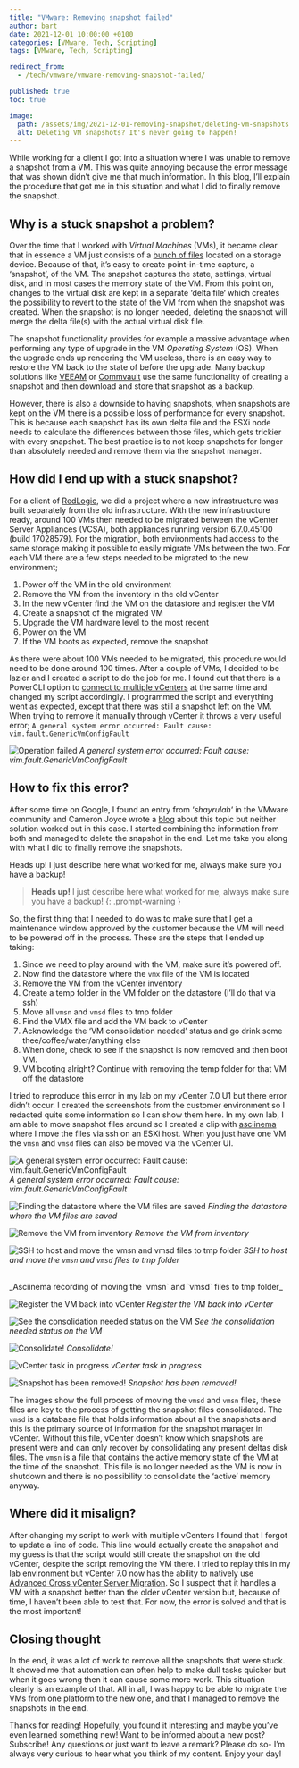 ```yaml
---
title: "VMware: Removing snapshot failed"
author: bart
date: 2021-12-01 10:00:00 +0100
categories: [VMware, Tech, Scripting]
tags: [VMware, Tech, Scripting]

redirect_from:
  - /tech/vmware/vmware-removing-snapshot-failed/

published: true
toc: true

image:
  path: /assets/img/2021-12-01-removing-snapshot/deleting-vm-snapshots.jpg
  alt: Deleting VM snapshots? It's never going to happen!
---
```


While working for a client I got into a situation where I was unable to remove a snapshot from a VM. This was quite annoying because the error message that was shown didn’t give me that much information. In this blog, I’ll explain the procedure that got me in this situation and what I did to finally remove the snapshot. 

## Why is a stuck snapshot a problem?
Over the time that I worked with *Virtual Machines* (VMs), it became clear that in essence a VM just consists of a [bunch of files](https://docs.vmware.com/en/VMware-vSphere/7.0/com.vmware.vsphere.vm_admin.doc/GUID-CEFF6D89-8C19-4143-8C26-4B6D6734D2CB.html) located on a storage device. Because of that, it’s easy to create point-in-time capture, a ‘snapshot’, of the VM. The snapshot captures the state, settings, virtual disk, and in most cases the memory state of the VM. From this point on, changes to the virtual disk are kept in a separate ‘delta file‘ which creates the possibility to revert to the state of the VM from when the snapshot was created. When the snapshot is no longer needed, deleting the snapshot will merge the delta file(s) with the actual virtual disk file.

The snapshot functionality provides for example a massive advantage when performing any type of upgrade in the VM *Operating System* (OS). When the upgrade ends up rendering the VM useless, there is an easy way to restore the VM back to the state of before the upgrade. Many backup solutions like [VEEAM](https://www.veeam.com/blog/why-snapshots-alone-are-not-backups.html) or [Commvault](https://documentation.commvault.com/commvault/v11/article?p=32255.htm) use the same functionality of creating a snapshot and then download and store that snapshot as a backup.

However, there is also a downside to having snapshots, when snapshots are kept on the VM there is a possible loss of performance for every snapshot. This is because each snapshot has its own delta file and the ESXi node needs to calculate the differences between those files, which gets trickier with every snapshot. The best practice is to not keep snapshots for longer than absolutely needed and remove them via the snapshot manager.

## How did I end up with a stuck snapshot?
For a client of [RedLogic](https://redlogic.nl/), we did a project where a new infrastructure was built separately from the old infrastructure. With the new infrastructure ready, around 100 VMs then needed to be migrated between the vCenter Server Appliances (VCSA), both appliances running version 6.7.0.45100 (build 17028579). For the migration, both environments had access to the same storage making it possible to easily migrate VMs between the two. For each VM there are a few steps needed to be migrated to the new environment; 
1. Power off the VM in the old environment
2. Remove the VM from the inventory in the old vCenter
3. In the new vCenter find the VM on the datastore and register the VM
4. Create a snapshot of the migrated VM
5. Upgrade the VM hardware level to the most recent
6. Power on the VM
7. If the VM boots as expected, remove the snapshot

As there were about 100 VMs needed to be migrated, this procedure would need to be done around 100 times. After a couple of VMs, I decided to be lazier and I created a script to do the job for me. I found out that there is a PowerCLI option to [connect to multiple vCenters](https://developer.vmware.com/docs/powercli/latest/vmware.vimautomation.core/commands/set-powercliconfiguration/#Default) at the same time and changed my script accordingly. I programmed the script and everything went as expected, except that there was still a snapshot left on the VM. When trying to remove it manually through vCenter it throws a very useful error; `A general system error occurred: Fault cause: vim.fault.GenericVmConfigFault`

![Operation failed](/assets/img/2021-12-01-removing-snapshot/remove-all-snapshots-failed.png)
_A general system error occurred: Fault cause: vim.fault.GenericVmConfigFault_

## How to fix this error?
After some time on Google, I found an entry from ‘*shayrulah*‘ in the VMware community and Cameron Joyce wrote a [blog](https://communities.vmware.com/t5/VMware-vSphere-Discussions/Cannot-delete-old-snapshots-of-vCenter-6-5/td-p/489902) about this topic but neither solution worked out in this case. I started combining the information from both and managed to delete the snapshot in the end. Let me take you along with what I did to finally remove the snapshots.

Heads up! I just describe here what worked for me, always make sure you have a backup!

> **Heads up!** I just describe here what worked for me, always make sure you have a backup!
{: .prompt-warning }

So, the first thing that I needed to do was to make sure that I get a maintenance window approved by the customer because the VM will need to be powered off in the process. These are the steps that I ended up taking:
1. Since we need to play around with the VM, make sure it’s powered off.
2. Now find the datastore where the `vmx` file of the VM is located
3. Remove the VM from the vCenter inventory
4. Create a temp folder in the VM folder on the datastore (I’ll do that via ssh)
5. Move all `vmsn` and `vmsd` files to tmp folder
6. Find the VMX file and add the VM back to vCenter
7. Acknowledge the ‘VM consolidation needed’ status and go drink some thee/coffee/water/anything else
8. When done, check to see if the snapshot is now removed and then boot VM.
9. VM booting alright? Continue with removing the temp folder for that VM off the datastore

I tried to reproduce this error in my lab on my vCenter 7.0 U1 but there error didn’t occur. I created the screenshots from the customer environment so I redacted quite some information so I can show them here. In my own lab, I am able to move snapshot files around so I created a clip with [asciinema](https://asciinema.org/) where I move the files via ssh on an ESXi host. When you just have one VM the `vmsn` and `vmsd` files can also be moved via the vCenter UI.

![A general system error occurred: Fault cause: vim.fault.GenericVmConfigFault](/assets/img/2021-12-01-removing-snapshot/0-Error.png)
_A general system error occurred: Fault cause: vim.fault.GenericVmConfigFault_

![Finding the datastore where the VM files are saved](/assets/img/2021-12-01-removing-snapshot/1-check-vmx-location.png)
_Finding the datastore where the VM files are saved_

![Remove the VM from inventory](/assets/img/2021-12-01-removing-snapshot/2-remove-from-inventory.png)
_Remove the VM from inventory_

![SSH to host and move the `vmsn` and `vmsd` files to tmp folder](/assets/img/2021-12-01-removing-snapshot/3-ssh-and-move-snapshots.png)
_SSH to host and move the `vmsn` and `vmsd` files to tmp folder_

<script src="/assets/js/asciinema-player.min.js"></script>
<link rel="stylesheet" href="/assets/css/asciinema-player.css">
<div id="asciinema"> </div>
<script>AsciinemaPlayer.create('/assets/img/2021-12-01-removing-snapshot/tmpi78knj72-ascii.cast', document.getElementById('asciinema'), {poster: "npt:1:23", speed: "3", });</script>
_Asciinema recording of moving the `vmsn` and `vmsd` files to tmp folder_

![Register the VM back into vCenter](/assets/img/2021-12-01-removing-snapshot/4-add-vmx-to-vcenter.png)
_Register the VM back into vCenter_

![See the consolidation needed status on the VM](/assets/img/2021-12-01-removing-snapshot/5-consolidation-needed.png)
_See the consolidation needed status on the VM_

![Consolidate!](/assets/img/2021-12-01-removing-snapshot/6-consolidate.png)
_Consolidate!_

![vCenter task in progress](/assets/img/2021-12-01-removing-snapshot/7-task.png)
_vCenter task in progress_

![Snapshot has been removed!](/assets/img/2021-12-01-removing-snapshot/8-all-is-good.png)
_Snapshot has been removed!_

The images show the full process of moving the `vmsd` and `vmsn` files, these files are key to the process of getting the snapshot files consolidated. The `vmsd` is a database file that holds information about all the snapshots and this is the primary source of information for the snapshot manager in vCenter. Without this file, vCenter doesn’t know which snapshots are present were and can only recover by consolidating any present deltas disk files. The `vmsn` is a file that contains the active memory state of the VM at the time of the snapshot. This file is no longer needed as the VM is now in shutdown and there is no possibility to consolidate the ‘active’ memory anyway.

## Where did it misalign?
After changing my script to work with multiple vCenters I found that I forgot to update a line of code. This line would actually create the snapshot and my guess is that the script would still create the snapshot on the old vCenter, despite the script removing the VM there. I tried to replay this in my lab environment but vCenter 7.0 now has the ability to natively use [Advanced Cross vCenter Server Migration](https://blogs.vmware.com/vsphere/2020/12/advanced-cross-vcenter-server-migration-integrated-in-vsphere-7-u1c.html). So I suspect that it handles a VM with a snapshot better than the older vCenter version but, because of time, I haven’t been able to test that. For now, the error is solved and that is the most important!

## Closing thought
In the end, it was a lot of work to remove all the snapshots that were stuck. It showed me that automation can often help to make dull tasks quicker but when it goes wrong then it can cause some more work. This situation clearly is an example of that. All in all, I was happy to be able to migrate the VMs from one platform to the new one, and that I managed to remove the snapshots in the end.

Thanks for reading! Hopefully, you found it interesting and maybe you’ve even learned something new! Want to be informed about a new post? Subscribe! Any questions or just want to leave a remark? Please do so- I’m always very curious to hear what you think of my content. Enjoy your day!


